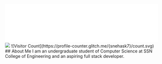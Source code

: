 <img src="./heading.svg">

<img src="https://img.icons8.com/office/16/000000/linkedin.png"/>
![Visitor Count](https://profile-counter.glitch.me/{snehask7}/count.svg)  
## About Me  
I am an undergraduate student of Computer Science at SSN College of Engineering and an aspiring full stack developer. 

